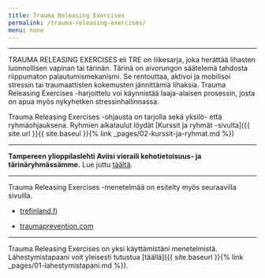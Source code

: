 ```yaml
---
title: Trauma Releasing Exercises
permalink: /trauma-releasing-exercises/
menu: none
---
```

---
TRAUMA RELEASING EXERCISES eli TRE on liikesarja, joka herättää lihasten luonnollisen vapinan
tai tärinän. Tärinä on aivorungon säätelemä tahdosta riippumaton
palautumismekanismi. Se rentouttaa, aktivoi ja mobilisoi stressin tai
traumaattisten kokemusten jännittämiä lihaksia. Trauma Releasing Exercises
-harjoittelu voi käynnistää laaja-alaisen prosessin, josta on apua myös
nykyhetken stressinhallinnassa.

Trauma Releasing Exercises -ohjausta on tarjolla sekä yksilö- että
ryhmäohjauksena. Ryhmien aikataulut löydät [Kurssit ja ryhmät -sivulta]({{
site.url }}{{ site.baseul }}{% link _pages/02-kurssit-ja-ryhmat.md %})

---

**Tampereen ylioppilaslehti Aviisi vieraili kehotietoisuus- ja
tärinäryhmässämme.** Lue
juttu
[täältä](http://www.aviisi.fi/2014/12/varma-nainen-vapisee-tosimies-tutisee/).

---

Trauma Releasing Exercises -menetelmää on esitelty myös seuraavilla sivuilla.

- [trefinland.fi](http://www.trefinland.fi/)

- [traumaprevention.com](http://traumaprevention.com/)

---

Trauma Releasing Exercises on yksi käyttämistäni menetelmistä. Lähestymistapaani voit yleisesti
tutustua [täällä]({{ site.baseurl }}{% link _pages/01-lahestymistapani.md %}).
